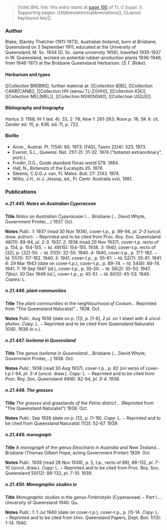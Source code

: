 > [!cite] BHL link: this entry starts at [page 195](https://www.biodiversitylibrary.org/item/103859#page/205/mode/1up) of TL-2 Suppl. II.
> Supporting pages: [[Abbreviations|abbreviations]], [[Layout key|layout key]].

### Author

Blake, Stanley Thatcher (1911-1973), Australian botanist, born at Brisbane, Queensland on 3 September 1911, educated at the University of Queensland, M. Sc. 1934 (D. Sc. same university 1956), travelled 1935-1937 in W. Queensland, worked on potential rubber-production plants 1936-1946, from 1946-1973 at the Brisbane Queensland Herbarium. (*S.T. Blake*).

#### Herbarium and types

[[Collection BRI|BRI]], further material at: [[Collection B|B]], [[Collection CANB|CANB]], [[Collection HH (sensu TL-2)|HH]], [[Collection K|K]], [[Collection MEL|MEL]], [[Collection NSW|NSW]], [[Collection US|US]].

#### Bibliography and biography

Hortus 3: 1188; IH 1 (ed. 4): 33, 2: 78; Kew 1: 261-263; Roon p. 18; SK 4: cli; Zander ed. 10, p. 636, ed. 11, p. 722.

#### Biofile

- Anon., Austral. Pl. 7(54): 60. 1973; \[FAS\], Taxon 22(4): 523. 1973.
- Everist, S.L., Queensl. Nat. 21(1-2): 31-32. 1974 ("botanist extraordinary", portr.).
- Frodin, D.G., Guide standard floras world 579. 1984.
- Hall, N., Botanists of the Eucalypts 20. 1978.
- Steenis, C.G.G.J. van, Fl. Males. Bull. 27: 2143. 1974.
- Willis, J.H., *in* J. Jessop, ed., Fl. Centr. Australia xviii, 1981.

### Publications

##### n.21.445. Notes on Australian Cyperaceae

**Title**
*Notes on Australian Cyperaceae* I.... Brisbane (... David Whyte, Government Printer,...) 1937. Oct.

**Notes**
*Publ*.: *1*: 1937 (read 30 Nov 1936), cover-t.p., p. 89-94, *pl. 2-3* (uncol. draw. author). − Reprinted and to be cited from Proc. Roy. Soc. Queensland 48(11): 89-94, *pl. 2-3.* 1937.
*2*: 1938 (read 29 Nov 1937), cover-t.p. recto of p. 154, p. 154-155. − Id. 49(15): 154-155. 1938.
*3*: 1940, cover-t.p. recto of \[32\], p. \[32\]-50. − Id. 51(5): 32-50. 1940.
*4*: 1940, cover-t.p., p. 177-182. − Id. 51(11): 117-182. 1940.
*5*: 1941, cover-t.p., p. 55-61. − Id. 52(7): 55-61. 1941.
*6*: 29 Mar 1943 (date on cover-t.p.), cover-t.p., p. 69-74. − Id. 54(8): 69-74. 1941.
*7*: 19 Sep 1947 (id.), cover-t.p., p. 35-50. − Id. 58(2): 35-50. 1947.
*7(bis)*: 30 Dec 1949 (id.), cover-t.p., p. 45-51. − Id. 60(5): 45-53. 1949.
*Copies*: L.

##### n.21.446. plant communities

**Title**
The *plant communities* in the neighbourhood *of Coolum*... Reprinted from "The Queensland Naturalist"... 1938. Oct.

**Notes**
*Publ*.: Aug 1938 (date on p. \[1\]), p. \[1-8\], *2 pl*. on 1 sheet with 4 uncol. photos. *Copy*: L. − Reprinted and to be cited from Queensland Naturalist 10(6). 1938 (n.v.).

##### n.21.447. Iseilema in Queensland

**Title**
The genus *Iseilema in Queensland*... Brisbane (... David Whyte, Government Printer,...) 1938. Oct.

**Notes**
*Publ*.: 1938 (read 30 Aug 1937), cover-t.p., p. 82 (on verso of cover-t.p.)-94, *pl. 3-4* (uncol. draw.). *Copy*: L. − Reprinted and to be cited from Proc. Roy. Soc. Queensland 49(6): 82-94, *pl. 3-4.* 1938.

##### n.21.448. The grasses

**Title**
*The grasses* and grasslands *of* the *Petrie district*... (Reprinted from "The Queensland Naturalist") 1939. Oct.

**Notes**
*Publ*.: Sep 1939 (date on p. \[1\]), p. \[1-16\]. *Copy*: L. − Reprinted and to be cited from Queensland Naturalist 11(3): 52-67. 1939.

##### n.21.449. monograph

**Title**
A *monograph* of the genus *Eleocharis in Australia* and New Zealand... Brisbane (Thomas Gilbert Hope, acting Government Printer) 1939. Oct.

**Notes**
*Publ*.: 1939 (read 28 Nov 1938), p. \[i, t.p., recto of 88\], 88-132, *pl. 7-10* (uncol. draw.). *Copy*: L. − Reprinted and to be cited from Proc. Roy. Soc. Queensland 50(12): 88-132, *pl. 7-10.* 1939.

##### n.21.450. Monographic studies in

**Title**
*Monographic studies in* the genus *Fimbristylis* (Cyperaceae) − Part I.... University of Queensland 1940. Qu.

**Notes**
*Publ*.: *1*: 1 Jul 1940 (date on cover-t.p.), cover-t.p., p. \[1\]-14. *Copy*: L. − Reprinted and to be cited from Univ. Queensland Papers, Dept. Biol. 1(13): 1-14. 1940.


